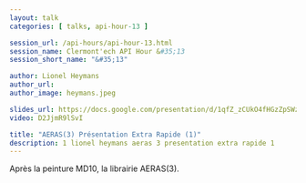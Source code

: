 ```yaml
---
layout: talk
categories: [ talks, api-hour-13 ]

session_url: /api-hours/api-hour-13.html
session_name: Clermont'ech API Hour &#35;13
session_short_name: "&#35;13"

author: Lionel Heymans
author_url:
author_image: heymans.jpeg

slides_url: https://docs.google.com/presentation/d/1qfZ_zCUkO4fHGzZpSWz_Lc-L853OcNYlLcVdABG9kX4/edit?pli=1
video: D2JjmR9lSvI

title: "AERAS(3) Présentation Extra Rapide (1)"
description: 1 lionel heymans aeras 3 presentation extra rapide 1
---
```




Après la peinture MD10, la librairie AERAS(3).
